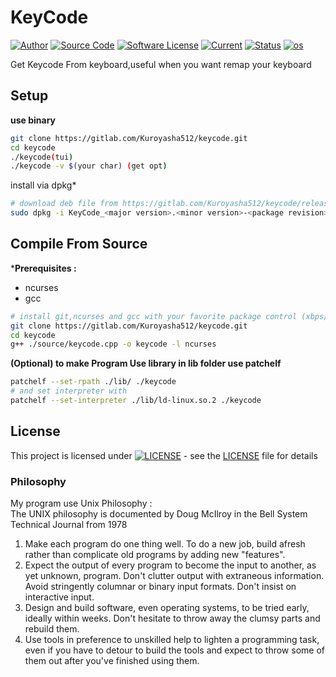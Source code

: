 # **KeyCode**  
[![Author](https://img.shields.io/badge/author-Kuroyasha512-blue.svg)](https://gitlab.com/Kuroyasha512)
[![Source Code](https://img.shields.io/badge/source-Kuroyasha512/keycode-blue.svg)](https://gitlab.com/Kuroyasha512/keycode/tree/master/source)
[![Software License](https://img.shields.io/badge/license-GNU_GPLv3-brightgreen.svg)](https://gitlab.com/Kuroyasha512/keycode#license)
[![Current](https://img.shields.io/badge/current-V1.1-2--.svg)](https://gitlab.com/Kuroyasha512/keycode/releases)
[![Status](https://img.shields.io/badge/Status-Development-red.svg)](https://gitlab.com/Kuroyasha512/keycode/blob/master/README.md)
[![os](https://img.shields.io/badge/os-GNU/Linux-red.svg)](https://www.gnu.org/gnu/linux-and-gnu.en.html)

Get Keycode From keyboard,useful when you want remap your keyboard

## **Setup**
**use binary**  
```sh
git clone https://gitlab.com/Kuroyasha512/keycode.git
cd keycode
./keycode(tui)
./keycode -v $(your char) (get opt)
```  
install via dpkg*
```sh
# download deb file from https://gitlab.com/Kuroyasha512/keycode/releases
sudo dpkg -i KeyCode_<major version>.<minor version>-<package revision>.deb
```

## **Compile From Source**

***Prerequisites :**
- ncurses
- gcc
```sh
# install git,ncurses and gcc with your favorite package control (xbps/apt/aptget/etc)
git clone https://gitlab.com/Kuroyasha512/keycode.git
cd keycode
g++ ./source/keycode.cpp -o keycode -l ncurses
```
**(Optional) to make Program Use library in lib folder use patchelf**  
```sh
patchelf --set-rpath ./lib/ ./keycode
# and set interpreter with
patchelf --set-interpreter ./lib/ld-linux.so.2 ./keycode
```

## **License**

This project is licensed under [![LICENSE](https://www.gnu.org/graphics/gplv3-with-text-84x42.png)](https://gitlab.com/Kuroyasha512/keycode/blob/master/LICENSE) - see the [LICENSE](https://gitlab.com/Kuroyasha512/keycode/blob/master/LICENSE) file for details

### **Philosophy**
My program use Unix Philosophy :  
The UNIX philosophy is documented by Doug McIlroy in the Bell System Technical Journal from 1978  
1. Make each program do one thing well. To do a new job, build afresh rather than complicate old programs by adding new "features".
2. Expect the output of every program to become the input to another, as yet unknown, program. Don't clutter output with extraneous information. Avoid stringently columnar or binary input formats. Don't insist on interactive input.
3. Design and build software, even operating systems, to be tried early, ideally within weeks. Don't hesitate to throw away the clumsy parts and rebuild them.
4. Use tools in preference to unskilled help to lighten a programming task, even if you have to detour to build the tools and expect to throw some of them out after you've finished using them.